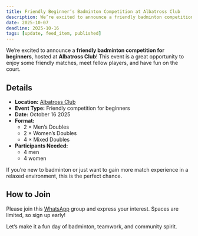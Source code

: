 ```yaml
---
title: Friendly Beginner’s Badminton Competition at Albatross Club
description: We’re excited to announce a friendly badminton competition for beginners, hosted at Albatross Club!
date: 2025-10-07
deadline: 2025-10-16
tags: [update, feed_item, published]
---
```


We’re excited to announce a **friendly badminton competition for beginners**, hosted at **Albatross Club**! This event is a great opportunity to enjoy some friendly matches, meet fellow players, and have fun on the court.

## Details

* **Location:** [Albatross Club](https://maps.app.goo.gl/gLjXCnrJvGVLC9J76)
* **Event Type:** Friendly competition for beginners
* **Date:** October 16 2025
* **Format:**
  * 2 × Men’s Doubles
  * 2 × Women’s Doubles
  * 4 × Mixed Doubles
* **Participants Needed:**
  * 4 men
  * 4 women

If you’re new to badminton or just want to gain more match experience in a relaxed environment, this is the perfect chance.

## How to Join

Please join this [WhatsApp](https://chat.whatsapp.com/JAdE68hSsMjFUERCgohnaU?mode=ems_share_t) group and express your interest.
Spaces are limited, so sign up early!

Let’s make it a fun day of badminton, teamwork, and community spirit.
